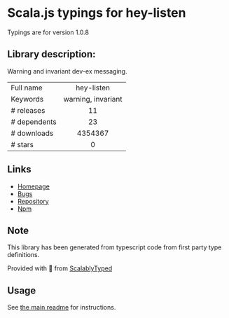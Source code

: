 
# Scala.js typings for hey-listen

Typings are for version 1.0.8

## Library description:
Warning and invariant dev-ex messaging.

|                    |                 |
| ------------------ | :-------------: |
| Full name          | hey-listen |
| Keywords           | warning, invariant |
| # releases         | 11 |
| # dependents       | 23 |
| # downloads        | 4354367 |
| # stars            | 0 |

## Links
- [Homepage](https://github.com/Popmotion/hey-listen#readme)
- [Bugs](https://github.com/Popmotion/hey-listen/issues)
- [Repository](https://github.com/Popmotion/hey-listen)
- [Npm](https://www.npmjs.com/package/hey-listen)
    


## Note
This library has been generated from typescript code from first party type definitions.

Provided with :purple_heart: from [ScalablyTyped](https://github.com/oyvindberg/ScalablyTyped)

## Usage
See [the main readme](../../readme.md) for instructions.


